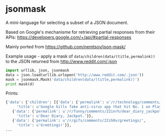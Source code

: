 jsonmask
========

A mini-language for selecting a subset of a JSON document.

Based on Google's mechanisme for retrieving partial responses from 
their APIs: <https://developers.google.com/+/api/#partial-responses>

Mainly ported from <https://github.com/nemtsov/json-mask/>

Example usage - apply a mask of `data/children(data/(title,permalink))`
to the JSON returned from <http://www.reddit.com/.json>

```python
import urllib, json, jsonmask
data = json.load(urllib.urlopen('http://www.reddit.com/.json'))
mask = jsonmask.Mask('data/children(data/(title,permalink))')
print mask(d)
```

Prints:

```python
{'data': {'children': [{'data': {'permalink': u'/r/technology/comments/22iipg/google_kills_fake_antivirus_app_that_hit_no_1_on/',
     'title': u'Google kills fake anti-virus app that hit No. 1 on Play charts'}},
   {'data': {'permalink': u'/r/funny/comments/22inrh/dear_diary_jackpot/',
     'title': u'Dear Diary, Jackpot.'}},
   {'data': {'permalink': u'/r/gifs/comments/22ih0v/greetings/',
     'title': u'Greetings!'}},
...
```
